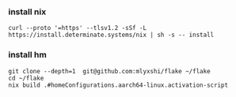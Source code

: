 ### install nix
```
curl --proto '=https' --tlsv1.2 -sSf -L https://install.determinate.systems/nix | sh -s -- install
```
### install hm
```
git clone --depth=1  git@github.com:mlyxshi/flake ~/flake
cd ~/flake
nix build .#homeConfigurations.aarch64-linux.activation-script
```
